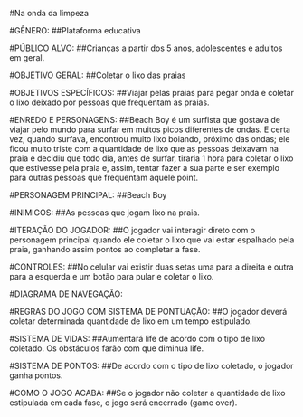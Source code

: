 #Na onda da limpeza 

#GÊNERO:
##Plataforma educativa

#PÚBLICO ALVO:
##Crianças a partir dos 5 anos, adolescentes e adultos em geral.

#OBJETIVO GERAL:
##Coletar o lixo das praias

#OBJETIVOS ESPECÍFICOS:
##Viajar pelas praias para pegar onda e coletar o lixo deixado por pessoas que frequentam as praias.

#ENREDO E PERSONAGENS:
##Beach Boy é um surfista que gostava de viajar pelo mundo para surfar em muitos picos diferentes de ondas. E certa vez, quando surfava, encontrou muito lixo boiando, próximo das ondas; ele ficou muito triste com a quantidade de lixo que as pessoas deixavam na praia e decidiu que todo dia, antes de surfar, tiraria 1 hora para coletar o lixo que estivesse pela praia e, assim, tentar fazer a sua parte e ser exemplo para outras pessoas que frequentam aquele point.  

#PERSONAGEM PRINCIPAL:
##Beach Boy

#INIMIGOS:
##As pessoas que jogam lixo na praia.

#ITERAÇÃO DO JOGADOR:
##O jogador vai interagir direto com o personagem principal quando ele coletar o lixo que vai estar espalhado pela praia, ganhando assim pontos ao completar a fase.

#CONTROLES:
##No celular vai existir duas setas uma para a direita e outra para a esquerda e um botão para pular e coletar o lixo. 

#DIAGRAMA DE NAVEGAÇÃO:

#REGRAS DO JOGO COM SISTEMA DE PONTUAÇÃO:
##O jogador deverá coletar determinada quantidade de lixo em um tempo estipulado. 

#SISTEMA DE VIDAS:
##Aumentará life de acordo com o tipo de lixo coletado. Os obstáculos farão com que diminua life. 

#SISTEMA DE PONTOS:
##De acordo com o tipo de lixo coletado, o jogador ganha pontos. 

#COMO O JOGO ACABA:
##Se o jogador não coletar a quantidade de lixo estipulada em cada fase, o jogo será encerrado (game over).



